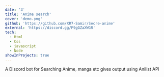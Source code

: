 ```yaml
---
date: '3'
title: 'Anime search'
cover: 'demo.png'
github: 'https://github.com/XR7-Samir/Secre-anime'
external: 'https://discord.gg/P9gGZaXWGR'
tech:
  - Html 
  - Css
  - javascript
  - Node
showInProjects: true
---
```


A Discord bot for Searching Anime, manga etc gives output using Anilist API

